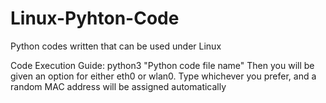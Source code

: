 # Linux-Pyhton-Code
Python codes written that can be used under Linux

 Code Execution Guide:
python3 "Python code file name"
Then you will be given an option for either eth0 or wlan0. Type whichever you prefer, and a random MAC address will be assigned automatically
